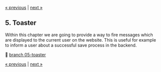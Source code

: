 [« previous](04-i18n.md) | [next »](06-collections.md)

## 5. Toaster
Within this chapter we are going to provide a way to fire messages which are displayed to the current user
on the website. This is useful for example to inform a user about a successful save process in the backend.

:floppy_disk: [branch 05-toaster](https://github.com/inkognitro/react-app-tutorial-code/compare/04-i18n-2...05-toaster)

[« previous](04-i18n.md) | [next »](06-collections.md)